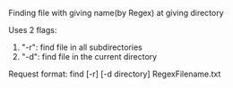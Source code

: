 Finding file with giving name(by Regex) at giving directory

Uses 2 flags: 
1. "-r": find file in all subdirectories
2. "-d": find file in the current directory

Request format: find [-r] [-d directory] RegexFilename.txt
